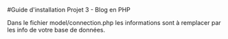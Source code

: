 #Guide d'installation Projet 3 - Blog en PHP

Dans le fichier model/connection.php les informations sont à remplacer par les info de votre base de données.
